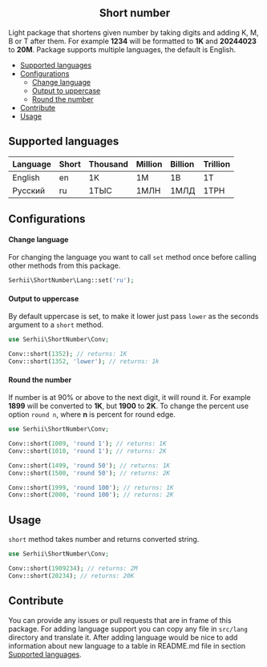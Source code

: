 <h2 align="center">Short number</h2>

Light package that shortens given number by taking digits and adding K, M, B or T after them. For example **1234** will be formatted to **1K** and **20244023** to **20M**. Package supports multiple languages, the default is English.

- [Supported languages](https://github.com/SerhiiCho/short-number#supported-languages)
- [Configurations](https://github.com/SerhiiCho/short-number#configurations)
    - [Change language](https://github.com/SerhiiCho/short-number#change-language)
    - [Output to uppercase](https://github.com/SerhiiCho/short-number#output-to-uppercase)
    - [Round the number](https://github.com/SerhiiCho/short-number#round-the-number)
- [Contribute](https://github.com/SerhiiCho/short-number#contribute)
- [Usage](https://github.com/SerhiiCho/short-number#usage)

## Supported languages

| Language  | Short | Thousand | Million   | Billion | Trillion |
| :-------- |:------|:---------|:----------|:--------|:---------|
| English   | en    | 1K       | 1M        | 1B      | 1T       |
| Русский   | ru    | 1ТЫС     | 1МЛН      | 1МЛД    | 1ТРН     |

## Configurations

#### Change language

For changing the language you want to call `set` method once before calling other methods from this package.

```php
Serhii\ShortNumber\Lang::set('ru');
```

#### Output to uppercase

By default uppercase is set, to make it lower just pass `lower` as the seconds argument to a `short` method.

```php
use Serhii\ShortNumber\Conv;

Conv::short(1352); // returns: 1K
Conv::short(1352, 'lower'); // returns: 1k
```

#### Round the number

If number is at 90% or above to the next digit, it will round it. For example **1899** will be converted to **1K**, but **1900** to **2K**. To change the percent use option `round n`, where **n** is percent for round edge.

```php
use Serhii\ShortNumber\Conv;

Conv::short(1009, 'round 1'); // returns: 1K
Conv::short(1010, 'round 1'); // returns: 2K

Conv::short(1499, 'round 50'); // returns: 1K
Conv::short(1500, 'round 50'); // returns: 2K

Conv::short(1999, 'round 100'); // returns: 1K
Conv::short(2000, 'round 100'); // returns: 2K
```

## Usage

`short` method takes number and returns converted string.

```php
use Serhii\ShortNumber\Conv;

Conv::short(1909234); // returns: 2M
Conv::short(20234); // returns: 20K
```

## Contribute

You can provide any issues or pull requests that are in frame of this package. For adding language support you can copy any file in `src/lang` directory and translate it. After adding language would be nice to add information about new language to a table in README.md file in section [Supported languages](https://github.com/SerhiiCho/short-number#supported-languages).

